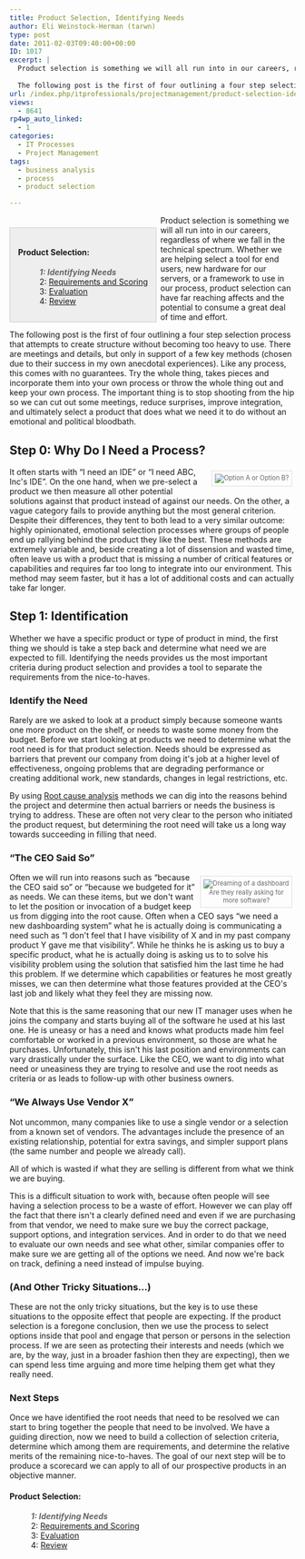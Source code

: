 ```yaml
---
title: Product Selection, Identifying Needs
author: Eli Weinstock-Herman (tarwn)
type: post
date: 2011-02-03T09:40:00+00:00
ID: 1017
excerpt: |
  Product selection is something we will all run into in our careers, regardless of where we fall in the technical spectrum. Whether we are helping select a tool for end users, new hardware for our servers, or a framework to use in our process, product selection can have far reaching affects and the potential to consume a great deal of time and effort.
  
  The following post is the first of four outlining a four step selection process that attempts to create structure without becoming too heavy to use. There are meetings and details, but only in support of a few key methods (chosen due to their success in my own anecdotal experiences).
url: /index.php/itprofessionals/projectmanagement/product-selection-identifying-needs/
views:
  - 8641
rp4wp_auto_linked:
  - 1
categories:
  - IT Processes
  - Project Management
tags:
  - business analysis
  - process
  - product selection

---
```

<div style="background-color: #eeeeee; padding: 1em; margin: 1.5em .5em 0em 0em; border: 1px solid #CCCCCC; float: left">
  <h4>
    Product Selection:
  </h4>
  
  <ul style="margin-left: 1em; list-style-type: none; ">
    <li style="color: #666666; font-style: italic; font-weight: bold;">
      1: Identifying Needs
    </li>
    <li>
      2: <a href="/index.php/itprofessionals/projectmanagement/product-selection-requirements-and-scoring" title="Read the 2nd entry">Requirements and Scoring</a>
    </li>
    <li>
      3: <a href="/index.php/itprofessionals/projectmanagement/product-selection-evaluation" title="Read the third entry">Evaluation</a>
    </li>
    <li>
      4: <a href="/index.php/itprofessionals/projectmanagement/product-selection-reviewing-the-process" title="Read the 4th entry">Review</a>
    </li>
  </ul>
</div>

Product selection is something we will all run into in our careers, regardless of where we fall in the technical spectrum. Whether we are helping select a tool for end users, new hardware for our servers, or a framework to use in our process, product selection can have far reaching affects and the potential to consume a great deal of time and effort.

The following post is the first of four outlining a four step selection process that attempts to create structure without becoming too heavy to use. There are meetings and details, but only in support of a few key methods (chosen due to their success in my own anecdotal experiences). Like any process, this comes with no guarantees. Try the whole thing, takes pieces and incorporate them into your own process or throw the whole thing out and keep your own process. The important thing is to stop shooting from the hip so we can cut out some meetings, reduce surprises, improve integration, and ultimately select a product that does what we need it to do without an emotional and political bloodbath.

## Step 0: Why Do I Need a Process?

<div style="float: right; margin: .5em; padding: .45em; border: 1px solid #dddddd; color: #666666; font-size: 80%; text-align: center;">
  <img src="http://tiernok.com/LTDBlog/ProductSelection/AorB.jpg" alt="Option A or Option B?" />
</div>

It often starts with “I need an IDE” or “I need ABC, Inc's IDE”. On the one hand, when we pre-select a product we then measure all other potential solutions against that product instead of against our needs. On the other, a vague category fails to provide anything but the most general criterion. Despite their differences, they tent to both lead to a very similar outcome: highly opinionated, emotional selection processes where groups of people end up rallying behind the product they like the best. These methods are extremely variable and, beside creating a lot of dissension and wasted time, often leave us with a product that is missing a number of critical features or capabilities and requires far too long to integrate into our environment. This method may seem faster, but it has a lot of additional costs and can actually take far longer.

## Step 1: Identification

Whether we have a specific product or type of product in mind, the first thing we should is take a step back and determine what need we are expected to fill. Identifying the needs provides us the most important criteria during product selection and provides a tool to separate the requirements from the nice-to-haves.

### Identify the Need

Rarely are we asked to look at a product simply because someone wants one more product on the shelf, or needs to waste some money from the budget. Before we start looking at products we need to determine what the root need is for that product selection. Needs should be expressed as barriers that prevent our company from doing it's job at a higher level of effectiveness, ongoing problems that are degrading performance or creating additional work, new standards, changes in legal restrictions, etc. 

By using [Root cause analysis][1] methods we can dig into the reasons behind the project and determine then actual barriers or needs the business is trying to address. These are often not very clear to the person who initiated the product request, but determining the root need will take us a long way towards succeeding in filling that need.

### “The CEO Said So”

<div style="float: right; margin: .5em; padding: .45em; border: 1px solid #dddddd; color: #666666; font-size: 80%; text-align: center;">
  <img src="http://tiernok.com/LTDBlog/ProductSelection/dashboard.jpg" alt="Dreaming of a dashboard" style="max-width: 200px" /><br /> Are they really asking for<br />more software?
</div>

Often we will run into reasons such as “because the CEO said so” or “because we budgeted for it” as needs. We can these items, but we don't want to let the position or invocation of a budget keep us from digging into the root cause. Often when a CEO says “we need a new dashboarding system” what he is actually doing is communicating a need such as “I don't feel that I have visibility of X and in my past company product Y gave me that visibility”. While he thinks he is asking us to buy a specific product, what he is actually doing is asking us to to solve his visibility problem using the solution that satisfied him the last time he had this problem. If we determine which capabilities or features he most greatly misses, we can then determine what those features provided at the CEO's last job and likely what they feel they are missing now. 

Note that this is the same reasoning that our new IT manager uses when he joins the company and starts buying all of the software he used at his last one. He is uneasy or has a need and knows what products made him feel comfortable or worked in a previous environment, so those are what he purchases. Unfortunately, this isn't his last position and environments can vary drastically under the surface. Like the CEO, we want to dig into what need or uneasiness they are trying to resolve and use the root needs as criteria or as leads to follow-up with other business owners.

### “We Always Use Vendor X”

Not uncommon, many companies like to use a single vendor or a selection from a known set of vendors. The advantages include the presence of an existing relationship, potential for extra savings, and simpler support plans (the same number and people we already call).

All of which is wasted if what they are selling is different from what we think we are buying.

This is a difficult situation to work with, because often people will see having a selection process to be a waste of effort. However we can play off the fact that there isn't a clearly defined need and even if we are purchasing from that vendor, we need to make sure we buy the correct package, support options, and integration services. And in order to do that we need to evaluate our own needs and see what other, similar companies offer to make sure we are getting all of the options we need. And now we're back on track, defining a need instead of impulse buying.

### (And Other Tricky Situations...)

These are not the only tricky situations, but the key is to use these situations to the opposite effect that people are expecting. If the product selection is a foregone conclusion, then we use the process to select options inside that pool and engage that person or persons in the selection process. If we are seen as protecting their interests and needs (which we are, by the way, just in a broader fashion then they are expecting), then we can spend less time arguing and more time helping them get what they really need.

### Next Steps

Once we have identified the root needs that need to be resolved we can start to bring together the people that need to be involved. We have a guiding direction, now we need to build a collection of selection criteria, determine which among them are requirements, and determine the relative merits of the remaining nice-to-haves. The goal of our next step will be to produce a scorecard we can apply to all of our prospective products in an objective manner.

#### Product Selection:

<ul style="margin-left: 1em; list-style-type: none; ">
  <li style="color: #666666; font-style: italic; font-weight: bold;">
    1: Identifying Needs
  </li>
  <li>
    2: <a href="/index.php/ITProfessionals/ITProcesses/product-selection-requirements-and-scoring" title="Read the 2nd entry">Requirements and Scoring</a>
  </li>
  <li>
    3: <a href="/index.php/ITProfessionals/ITProcesses/product-selection-evaluation" title="Read the third entry">Evaluation</a>
  </li>
  <li>
    4: <a href="/index.php/ITProfessionals/ITProcesses/product-selection-reviewing-the-process" title="Read the 4th entry">Review</a>
  </li>
</ul>

 [1]: http://en.wikipedia.org/wiki/Root_cause_analysis "Root Cause Analysis on Wikipedia"